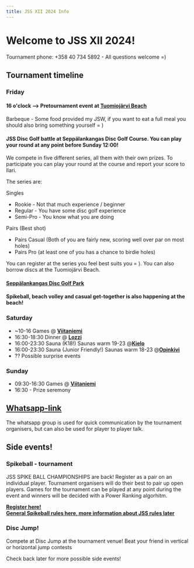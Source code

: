 ```yaml
---
title: JSS XII 2024 Info
---
```


# Welcome to JSS XII 2024!

Tournament phone: +358 40 734 5892 - All questions welcome =)

## Tournament timeline

### Friday

#### 16 o'clock --> Pretournament event at <a href="https://goo.gl/maps/DFCAioRM6VsbvX8JA"><b><u>Tuomiojärvi Beach</u></b></a>

Barbeque - Some food provided my JSW, if you want to eat a full meal you should also bring something yourself = )

#### JSS Disc Golf battle at Seppälankangas Disc Golf Course. You can play your round at any point before Sunday 12:00!

We compete in five different series, all them with their own prizes. To participate you can play your round at the course and report your score to Ilari.

The series are:

Singles
- Rookie - Not that much experience / beginner
- Regular - You have some disc golf experience
- Semi-Pro - You know what you are doing

Pairs (Best shot)
- Pairs Casual (Both of you are fairly new, scoring well over par on most holes)
- Pairs Pro (at least one of you has a chance to birdie holes)

You can register at the series you feel best suits you = ). You can also borrow discs at the Tuomiojärvi Beach.

#### <a href="https://goo.gl/maps/TLdgUFpVno6wznUVA"><b><u>Seppälankangas Disc Golf Park</u></b></a>

#### Spikeball, beach volley and casual get-together is also happening at the beach!

### Saturday

- ~10-16 Games @ <a href="https://goo.gl/maps/VnzFxD57VsZtzLAo9"> <b><u>Viitaniemi</u></b></a>
- 16:30-18:30 Dinner @ <a href="https://goo.gl/maps/67MNv3uasNo7pg3W8"><b><u>Lozzi</u></b></a>
- 16:00-23:30 Sauna (K18!) Saunas warm 19-23  @<a href="https://goo.gl/maps/esKUTGMBVRGrSaYv7"><b><u>Kielo</u></b></a>
- 16:00-23:30 Sauna (Junior Friendly!) Saunas warm 18-23 @<a href="https://maps.app.goo.gl/dRoKXiZSisZi4XHG9"><b><u>Opinkivi</u></b></a>
- ?? Possible surprise events

### Sunday

- 09:30-16:30 Games @ <a href="https://goo.gl/maps/VnzFxD57VsZtzLAo9"> <b><u>Viitaniemi</u></b></a>
- 16:30 - Prize seremony

## <a href="https://chat.whatsapp.com/IjXxGrncVuh64c70eGomZQ"><b><u>Whatsapp-link</u></b></a>

The whatsapp group is used for quick communication by the tournament organisers, but can also be used for player to player talk.

## Side events!

### Spikeball - tournament

JSS SPIKE BALL CHAMPIONSHIPS are back! Register as a pair on an individual player. Tournament organisers will do their best to pair up open players. Games for the tournament can be played at any point during the event and winners will be decided with a Power Ranking algorhitm.

<a href="https://forms.gle/wE6buhQPbQqXtu857"><b><u>Register here!</u></b></a>\
<a href="https://www.roundnet.fi/pelisaannot/"><b><u>General Spikeball rules here, more information about JSS rules later</u></b></a>

### Disc Jump!

Compete at Disc Jump at the tournament venue! Beat your friend in vertical or horizontal jump contests

Check back later for more possible side events!
